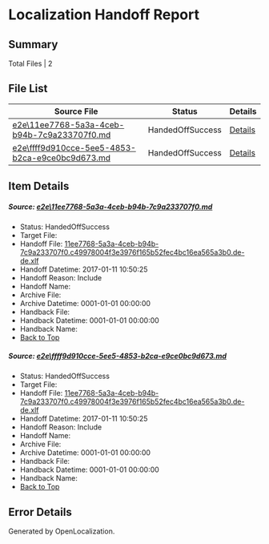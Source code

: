 # <a name='report-top'></a> Localization Handoff Report

## Summary
 Total Files | 2

## File List
 Source File | Status | Details 
 ----------- | ------ | ------- 
 [e2e\11ee7768-5a3a-4ceb-b94b-7c9a233707f0.md](https://github.com/OpenLocalizationTestOrg/ol-test0/blob/18e18967f05152d620b11acad897d8236cf922a7/e2e/11ee7768-5a3a-4ceb-b94b-7c9a233707f0.md) | HandedOffSuccess | [Details](#cdb39c2145d2d4f211f6d3e73ea44e29a2b0eede1)
 [e2e\ffff9d910cce-5ee5-4853-b2ca-e9ce0bc9d673.md](https://github.com/OpenLocalizationTestOrg/ol-test0/blob/18e18967f05152d620b11acad897d8236cf922a7/e2e/ffff9d910cce-5ee5-4853-b2ca-e9ce0bc9d673.md) | HandedOffSuccess | [Details](#cdb39c2145d2d4f211f6d3e73ea44e29a2b0eede2)

## Item Details
##### <a name='cdb39c2145d2d4f211f6d3e73ea44e29a2b0eede1'></a> Source: [e2e\11ee7768-5a3a-4ceb-b94b-7c9a233707f0.md](https://github.com/OpenLocalizationTestOrg/ol-test0/blob/18e18967f05152d620b11acad897d8236cf922a7/e2e/11ee7768-5a3a-4ceb-b94b-7c9a233707f0.md)
* Status: HandedOffSuccess
* Target File: 
* Handoff File: [11ee7768-5a3a-4ceb-b94b-7c9a233707f0.c49978004f3e3976f165b52fec4bc16ea565a3b0.de-de.xlf](https://github.com/OpenLocalizationTestOrg/ol-test0-handoff/blob/7568e6f10baa8f8c397affbe580b2e0879d2e0c9/ol-handoff/OpenLocalizationTestOrg/ol-test0-dede/shujia/ht/11ee7768-5a3a-4ceb-b94b-7c9a233707f0.c49978004f3e3976f165b52fec4bc16ea565a3b0.de-de.xlf)
* Handoff Datetime: 2017-01-11 10:50:25
* Handoff Reason: Include
* Handoff Name: 
* Archive File: 
* Archive Datetime: 0001-01-01 00:00:00
* Handback File: 
* Handback Datetime: 0001-01-01 00:00:00
* Handback Name: 
* [Back to Top](#report-top)

##### <a name='cdb39c2145d2d4f211f6d3e73ea44e29a2b0eede2'></a> Source: [e2e\ffff9d910cce-5ee5-4853-b2ca-e9ce0bc9d673.md](https://github.com/OpenLocalizationTestOrg/ol-test0/blob/18e18967f05152d620b11acad897d8236cf922a7/e2e/ffff9d910cce-5ee5-4853-b2ca-e9ce0bc9d673.md)
* Status: HandedOffSuccess
* Target File: 
* Handoff File: [11ee7768-5a3a-4ceb-b94b-7c9a233707f0.c49978004f3e3976f165b52fec4bc16ea565a3b0.de-de.xlf](https://github.com/OpenLocalizationTestOrg/ol-test0-handoff/blob/7568e6f10baa8f8c397affbe580b2e0879d2e0c9/ol-handoff/OpenLocalizationTestOrg/ol-test0-dede/shujia/ht/11ee7768-5a3a-4ceb-b94b-7c9a233707f0.c49978004f3e3976f165b52fec4bc16ea565a3b0.de-de.xlf)
* Handoff Datetime: 2017-01-11 10:50:25
* Handoff Reason: Include
* Handoff Name: 
* Archive File: 
* Archive Datetime: 0001-01-01 00:00:00
* Handback File: 
* Handback Datetime: 0001-01-01 00:00:00
* Handback Name: 
* [Back to Top](#report-top)


## Error Details

Generated by OpenLocalization.
